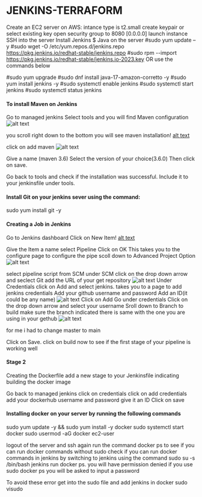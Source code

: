 # JENKINS-TERRAFORM
Create an EC2 server on AWS:
intance type is t2.small
create keypair or select existing key
open security group to 8080 [0.0.0.0]
launch instance
SSH into the server
Install Jenkins  $ Java on the server
 #sudo yum update –y
 #sudo wget -O /etc/yum.repos.d/jenkins.repo \
    https://pkg.jenkins.io/redhat-stable/jenkins.repo
 #sudo rpm --import https://pkg.jenkins.io/redhat-stable/jenkins.io-2023.key
                      OR 
use the commands below

 #sudo yum upgrade
 #sudo dnf install java-17-amazon-corretto -y
 #sudo yum install jenkins -y
 #sudo systemctl enable jenkins
 #sudo systemctl start jenkins
 #sudo systemctl status jenkins
#### To install Maven on Jenkins
Go to managed jenkins
Select tools and you will find Maven configuration![alt text](image.png)

you scroll right down to the bottom you will see maven installation!
[alt text](image-1.png)

click on add maven
![alt text](image-2.png)

Give a name (maven 3.6)
Select the version of your choice(3.6.0)
Then click on save.

Go back to tools and check if the installation was successful.
Include it to your jenkinsfile under tools.

#### Install Git on your jenkins sever using the command:
sudo yum install git -y

#### Creating a Job in Jenkins
Go to Jenkins dashboard
Click on New Item!
[alt text](image-3.png)

Give the Item a name
select Pipeline
Click on OK
This takes you to the configure page to configure the pipe
scoll down to Advanced Project Option
![alt text](image-4.png)

select pipeline script from SCM
under SCM click on the drop down arrow and seclect Git
add the URL of your get repository
![alt text](image-7.png)
Under Credentials click on Add and select jenkins.
takes you to a page to add jenkins credentials
Add your github username and password
Add an ID(it could be any name)
![alt text](image-8.png)
Click on Add
Go under credentials
Click on the drop down arrow and select your username
Sroll down to Branch to build
make sure the branch indicated there is same with the one you are using in your gethub
![alt text](image-9.png)

for me i  had to change master to main

Click on Save.
click on build now to see if the first stage of your pipeline is working well

#### Stage 2
Creating the Dockerfile
add a new stage to your Jenkinsfile indicating building the docker image

Go back to managed jenkins
click on credentials
click on add credentials
add your dockerhub username and password
give it an ID
Click on save

#### Installing docker on your server by running the following commands
sudo yum update -y && sudo yum install -y docker
sudo systemctl start docker
sudo usermod -aG docker ec2-user

logout of the server and ssh again
run the command docker ps to see if you can run docker commands without sudo
check if you can run docker commands in jenkins by switching to jenkins using the command
sudo su -s /bin/bash jenkins
run docker ps.
you will have permission denied
if you use sudo docker ps you will be asked to input a password

To avoid these error
get into the sudo file and add jenkins in docker
sudo visudo

